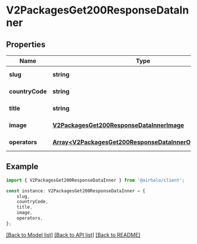 # V2PackagesGet200ResponseDataInner


## Properties

Name | Type | Description | Notes
------------ | ------------- | ------------- | -------------
**slug** | **string** |  | [default to undefined]
**countryCode** | **string** |  | [default to undefined]
**title** | **string** |  | [default to undefined]
**image** | [**V2PackagesGet200ResponseDataInnerImage**](V2PackagesGet200ResponseDataInnerImage.md) |  | [default to undefined]
**operators** | [**Array&lt;V2PackagesGet200ResponseDataInnerOperatorsInner&gt;**](V2PackagesGet200ResponseDataInnerOperatorsInner.md) |  | [default to undefined]

## Example

```typescript
import { V2PackagesGet200ResponseDataInner } from '@airhalo/client';

const instance: V2PackagesGet200ResponseDataInner = {
    slug,
    countryCode,
    title,
    image,
    operators,
};
```

[[Back to Model list]](../README.md#documentation-for-models) [[Back to API list]](../README.md#documentation-for-api-endpoints) [[Back to README]](../README.md)
